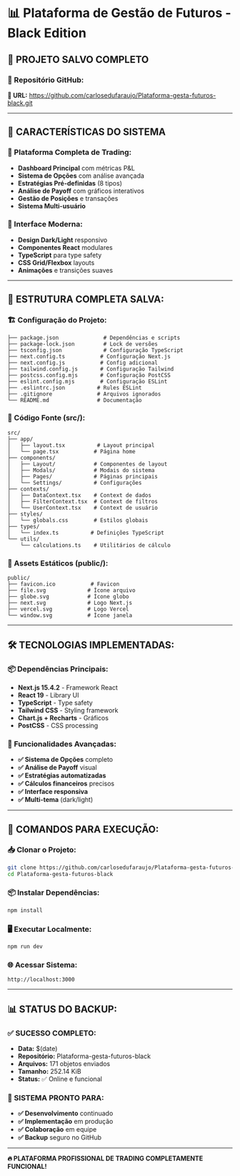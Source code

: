 # 📊 Plataforma de Gestão de Futuros - Black Edition

## 🎯 **PROJETO SALVO COMPLETO**

### **📁 Repositório GitHub:**
**🔗 URL:** https://github.com/carlosedufaraujo/Plataforma-gesta-futuros-black.git

---

## 🚀 **CARACTERÍSTICAS DO SISTEMA**

### **💼 Plataforma Completa de Trading:**
- **Dashboard Principal** com métricas P&L
- **Sistema de Opções** com análise avançada
- **Estratégias Pré-definidas** (8 tipos)
- **Análise de Payoff** com gráficos interativos
- **Gestão de Posições** e transações
- **Sistema Multi-usuário**

### **🎨 Interface Moderna:**
- **Design Dark/Light** responsivo
- **Componentes React** modulares
- **TypeScript** para type safety
- **CSS Grid/Flexbox** layouts
- **Animações** e transições suaves

---

## 📂 **ESTRUTURA COMPLETA SALVA:**

### **🏗️ Configuração do Projeto:**
```
├── package.json              # Dependências e scripts
├── package-lock.json         # Lock de versões
├── tsconfig.json             # Configuração TypeScript
├── next.config.ts           # Configuração Next.js
├── next.config.js           # Config adicional
├── tailwind.config.js       # Configuração Tailwind
├── postcss.config.mjs       # Configuração PostCSS
├── eslint.config.mjs        # Configuração ESLint
├── .eslintrc.json          # Rules ESLint
├── .gitignore              # Arquivos ignorados
└── README.md               # Documentação
```

### **📁 Código Fonte (src/):**
```
src/
├── app/
│   ├── layout.tsx          # Layout principal
│   └── page.tsx           # Página home
├── components/
│   ├── Layout/            # Componentes de layout
│   ├── Modals/            # Modais do sistema
│   ├── Pages/             # Páginas principais
│   └── Settings/          # Configurações
├── contexts/
│   ├── DataContext.tsx    # Context de dados
│   ├── FilterContext.tsx  # Context de filtros
│   └── UserContext.tsx    # Context de usuário
├── styles/
│   └── globals.css        # Estilos globais
├── types/
│   └── index.ts          # Definições TypeScript
└── utils/
    └── calculations.ts    # Utilitários de cálculo
```

### **🎨 Assets Estáticos (public/):**
```
public/
├── favicon.ico           # Favicon
├── file.svg             # Ícone arquivo
├── globe.svg            # Ícone globo
├── next.svg             # Logo Next.js
├── vercel.svg           # Logo Vercel
└── window.svg           # Ícone janela
```

---

## 🛠️ **TECNOLOGIAS IMPLEMENTADAS:**

### **📦 Dependências Principais:**
- **Next.js 15.4.2** - Framework React
- **React 19** - Library UI
- **TypeScript** - Type safety
- **Tailwind CSS** - Styling framework
- **Chart.js + Recharts** - Gráficos
- **PostCSS** - CSS processing

### **🎯 Funcionalidades Avançadas:**
- **✅ Sistema de Opções** completo
- **✅ Análise de Payoff** visual
- **✅ Estratégias automatizadas**
- **✅ Cálculos financeiros** precisos
- **✅ Interface responsiva**
- **✅ Multi-tema** (dark/light)

---

## 🚀 **COMANDOS PARA EXECUÇÃO:**

### **📥 Clonar o Projeto:**
```bash
git clone https://github.com/carlosedufaraujo/Plataforma-gesta-futuros-black.git
cd Plataforma-gesta-futuros-black
```

### **📦 Instalar Dependências:**
```bash
npm install
```

### **🖥️ Executar Localmente:**
```bash
npm run dev
```

### **🌐 Acessar Sistema:**
```
http://localhost:3000
```

---

## 📊 **STATUS DO BACKUP:**

### **✅ SUCESSO COMPLETO:**
- **Data:** $(date)
- **Repositório:** Plataforma-gesta-futuros-black
- **Arquivos:** 171 objetos enviados
- **Tamanho:** 252.14 KiB
- **Status:** ✅ Online e funcional

### **🎉 SISTEMA PRONTO PARA:**
- **✅ Desenvolvimento** continuado
- **✅ Implementação** em produção
- **✅ Colaboração** em equipe
- **✅ Backup** seguro no GitHub

---

**🔥 PLATAFORMA PROFISSIONAL DE TRADING COMPLETAMENTE FUNCIONAL!** 